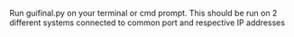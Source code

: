 Run guifinal.py on your terminal or cmd prompt.
This should be run on 2 different systems connected to common port and respective IP addresses
